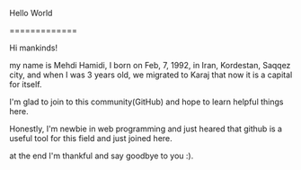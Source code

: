 Hello World

=============

Hi mankinds!

my name is Mehdi Hamidi, I born on Feb, 7, 1992, in Iran, Kordestan, Saqqez city, and when I was  3 years old, we migrated to Karaj that now it is a capital for itself.


I'm glad to join to this community(GitHub) and hope to learn helpful things here.

Honestly, I'm newbie in web programming and just heared that github is a useful tool for this field and just joined here.

at the end I'm thankful and say goodbye to you :).
